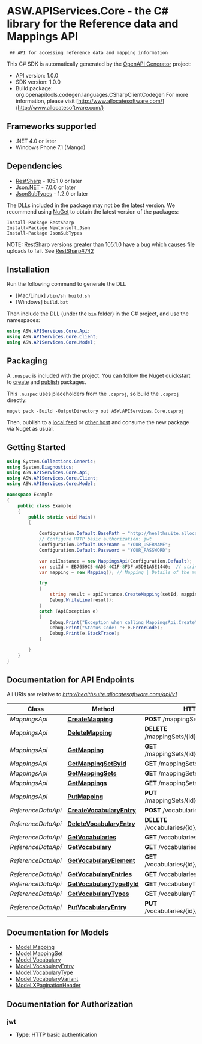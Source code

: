 # ASW.APIServices.Core - the C# library for the Reference data and Mappings API

     ## API for accessing reference data and mapping information 

This C# SDK is automatically generated by the [OpenAPI Generator](https://openapi-generator.tech) project:

- API version: 1.0.0
- SDK version: 1.0.0
- Build package: org.openapitools.codegen.languages.CSharpClientCodegen
    For more information, please visit [http://www.allocatesoftware.com/](http://www.allocatesoftware.com/)

## Frameworks supported


- .NET 4.0 or later
- Windows Phone 7.1 (Mango)

## Dependencies


- [RestSharp](https://www.nuget.org/packages/RestSharp) - 105.1.0 or later
- [Json.NET](https://www.nuget.org/packages/Newtonsoft.Json/) - 7.0.0 or later
- [JsonSubTypes](https://www.nuget.org/packages/JsonSubTypes/) - 1.2.0 or later

The DLLs included in the package may not be the latest version. We recommend using [NuGet](https://docs.nuget.org/consume/installing-nuget) to obtain the latest version of the packages:

```
Install-Package RestSharp
Install-Package Newtonsoft.Json
Install-Package JsonSubTypes
```

NOTE: RestSharp versions greater than 105.1.0 have a bug which causes file uploads to fail. See [RestSharp#742](https://github.com/restsharp/RestSharp/issues/742)

## Installation

Run the following command to generate the DLL

- [Mac/Linux] `/bin/sh build.sh`
- [Windows] `build.bat`

Then include the DLL (under the `bin` folder) in the C# project, and use the namespaces:

```csharp
using ASW.APIServices.Core.Api;
using ASW.APIServices.Core.Client;
using ASW.APIServices.Core.Model;

```


## Packaging

A `.nuspec` is included with the project. You can follow the Nuget quickstart to [create](https://docs.microsoft.com/en-us/nuget/quickstart/create-and-publish-a-package#create-the-package) and [publish](https://docs.microsoft.com/en-us/nuget/quickstart/create-and-publish-a-package#publish-the-package) packages.

This `.nuspec` uses placeholders from the `.csproj`, so build the `.csproj` directly:

```
nuget pack -Build -OutputDirectory out ASW.APIServices.Core.csproj
```

Then, publish to a [local feed](https://docs.microsoft.com/en-us/nuget/hosting-packages/local-feeds) or [other host](https://docs.microsoft.com/en-us/nuget/hosting-packages/overview) and consume the new package via Nuget as usual.


## Getting Started

```csharp
using System.Collections.Generic;
using System.Diagnostics;
using ASW.APIServices.Core.Api;
using ASW.APIServices.Core.Client;
using ASW.APIServices.Core.Model;

namespace Example
{
    public class Example
    {
        public static void Main()
        {

            Configuration.Default.BasePath = "http://healthsuite.allocatesoftware.com/api/v1";
            // Configure HTTP basic authorization: jwt
            Configuration.Default.Username = "YOUR_USERNAME";
            Configuration.Default.Password = "YOUR_PASSWORD";

            var apiInstance = new MappingsApi(Configuration.Default);
            var setId = EB7659C5-6AD3-4C1F-8F3F-A5DB1A5E1440;  // string | The ID of the mapping set
            var mapping = new Mapping(); // Mapping | Details of the mapping

            try
            {
                string result = apiInstance.CreateMapping(setId, mapping);
                Debug.WriteLine(result);
            }
            catch (ApiException e)
            {
                Debug.Print("Exception when calling MappingsApi.CreateMapping: " + e.Message );
                Debug.Print("Status Code: "+ e.ErrorCode);
                Debug.Print(e.StackTrace);
            }

        }
    }
}
```

## Documentation for API Endpoints

All URIs are relative to *http://healthsuite.allocatesoftware.com/api/v1*

Class | Method | HTTP request | Description
------------ | ------------- | ------------- | -------------
*MappingsApi* | [**CreateMapping**](docs/MappingsApi.md#createmapping) | **POST** /mappingSets/{setId}/mappings | 
*MappingsApi* | [**DeleteMapping**](docs/MappingsApi.md#deletemapping) | **DELETE** /mappingSets/{id}/mappings/{mappingId} | 
*MappingsApi* | [**GetMapping**](docs/MappingsApi.md#getmapping) | **GET** /mappingSets/{id}/mappings/{mappingId} | 
*MappingsApi* | [**GetMappingSetById**](docs/MappingsApi.md#getmappingsetbyid) | **GET** /mappingSets/{setId} | 
*MappingsApi* | [**GetMappingSets**](docs/MappingsApi.md#getmappingsets) | **GET** /mappingSets | 
*MappingsApi* | [**GetMappings**](docs/MappingsApi.md#getmappings) | **GET** /mappingSets/{setId}/mappings | 
*MappingsApi* | [**PutMapping**](docs/MappingsApi.md#putmapping) | **PUT** /mappingSets/{id}/mappings/{mappingId} | 
*ReferenceDataApi* | [**CreateVocabularyEntry**](docs/ReferenceDataApi.md#createvocabularyentry) | **POST** /vocabularies/{id}/entries | 
*ReferenceDataApi* | [**DeleteVocabularyEntry**](docs/ReferenceDataApi.md#deletevocabularyentry) | **DELETE** /vocabularies/{id}/entries/{elementId} | 
*ReferenceDataApi* | [**GetVocabularies**](docs/ReferenceDataApi.md#getvocabularies) | **GET** /vocabularies | 
*ReferenceDataApi* | [**GetVocabulary**](docs/ReferenceDataApi.md#getvocabulary) | **GET** /vocabularies/{id} | 
*ReferenceDataApi* | [**GetVocabularyElement**](docs/ReferenceDataApi.md#getvocabularyelement) | **GET** /vocabularies/{id}/entries/{elementId} | 
*ReferenceDataApi* | [**GetVocabularyEntries**](docs/ReferenceDataApi.md#getvocabularyentries) | **GET** /vocabularies/{id}/entries | 
*ReferenceDataApi* | [**GetVocabularyTypeById**](docs/ReferenceDataApi.md#getvocabularytypebyid) | **GET** /vocabularyTypes/{id} | 
*ReferenceDataApi* | [**GetVocabularyTypes**](docs/ReferenceDataApi.md#getvocabularytypes) | **GET** /vocabularyTypes | 
*ReferenceDataApi* | [**PutVocabularyEntry**](docs/ReferenceDataApi.md#putvocabularyentry) | **PUT** /vocabularies/{id}/entries/{elementId} | 


## Documentation for Models

 - [Model.Mapping](docs/Mapping.md)
 - [Model.MappingSet](docs/MappingSet.md)
 - [Model.Vocabulary](docs/Vocabulary.md)
 - [Model.VocabularyEntry](docs/VocabularyEntry.md)
 - [Model.VocabularyType](docs/VocabularyType.md)
 - [Model.VocabularyVariant](docs/VocabularyVariant.md)
 - [Model.XPaginationHeader](docs/XPaginationHeader.md)


## Documentation for Authorization


### jwt


- **Type**: HTTP basic authentication


